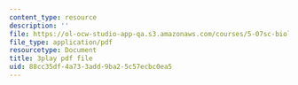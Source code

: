 ```yaml
---
content_type: resource
description: ''
file: https://ol-ocw-studio-app-qa.s3.amazonaws.com/courses/5-07sc-biological-chemistry-i-fall-2013/88cc35df4a733add9ba25c57ecbc0ea5_BY__sHZYi7Q.pdf
file_type: application/pdf
resourcetype: Document
title: 3play pdf file
uid: 88cc35df-4a73-3add-9ba2-5c57ecbc0ea5
---
```

